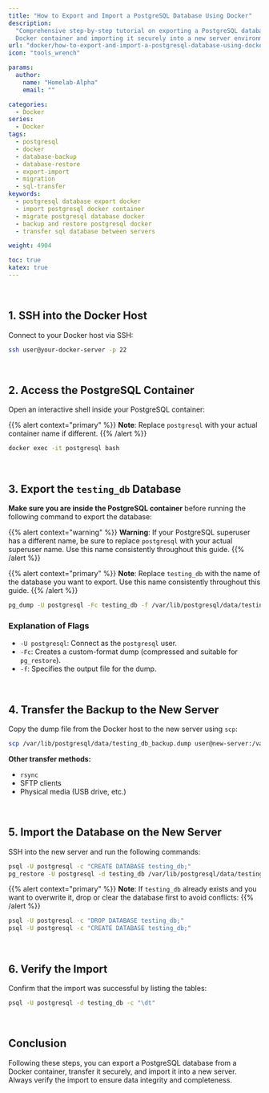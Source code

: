 ```yaml
---
title: "How to Export and Import a PostgreSQL Database Using Docker"
description:
  "Comprehensive step-by-step tutorial on exporting a PostgreSQL database from a
  Docker container and importing it securely into a new server environment."
url: "docker/how-to-export-and-import-a-postgresql-database-using-docker"
icon: "tools_wrench"

params:
  author:
    name: "Homelab-Alpha"
    email: ""

categories:
  - Docker
series:
  - Docker
tags:
  - postgresql
  - docker
  - database-backup
  - database-restore
  - export-import
  - migration
  - sql-transfer
keywords:
  - postgresql database export docker
  - import postgresql docker container
  - migrate postgresql database docker
  - backup and restore postgresql docker
  - transfer sql database between servers

weight: 4904

toc: true
katex: true
---
```


<br />

## 1. SSH into the Docker Host

Connect to your Docker host via SSH:

```bash
ssh user@your-docker-server -p 22
```

<br />

## 2. Access the PostgreSQL Container

Open an interactive shell inside your PostgreSQL container:

{{% alert context="primary" %}}
**Note**: Replace `postgresql` with your actual container name if different.
{{% /alert %}}

```bash
docker exec -it postgresql bash
```

<br />

## 3. Export the `testing_db` Database

**Make sure you are inside the PostgreSQL container** before running the following
command to export the database:

{{% alert context="warning" %}}
**Warning**: If your PostgreSQL superuser has a different name, be sure to replace
`postgresql` with your actual superuser name. Use this name consistently
throughout this guide.
{{% /alert %}}


{{% alert context="primary" %}}
**Note**: Replace `testing_db` with the name of the database you want to export.
Use this name consistently throughout this guide.
{{% /alert %}}

```bash
pg_dump -U postgresql -Fc testing_db -f /var/lib/postgresql/data/testing_db_backup.dump
```

### Explanation of Flags

- `-U postgresql`: Connect as the `postgresql` user.
- `-Fc`: Creates a custom-format dump (compressed and suitable for `pg_restore`).
- `-f`: Specifies the output file for the dump.

<br />

## 4. Transfer the Backup to the New Server

Copy the dump file from the Docker host to the new server using `scp`:

```bash
scp /var/lib/postgresql/data/testing_db_backup.dump user@new-server:/var/lib/postgresql/data/
```

**Other transfer methods:**

- `rsync`
- SFTP clients
- Physical media (USB drive, etc.)

<br />

## 5. Import the Database on the New Server

SSH into the new server and run the following commands:

```bash
psql -U postgresql -c "CREATE DATABASE testing_db;"
pg_restore -U postgresql -d testing_db /var/lib/postgresql/data/testing_db_backup.dump
```

{{% alert context="primary" %}}
**Note**: If `testing_db` already exists and you want to overwrite it, drop or
clear the database first to avoid conflicts:
{{% /alert %}}

```bash
psql -U postgresql -c "DROP DATABASE testing_db;"
psql -U postgresql -c "CREATE DATABASE testing_db;"
```

<br />

## 6. Verify the Import

Confirm that the import was successful by listing the tables:

```bash
psql -U postgresql -d testing_db -c "\dt"
```

<br />

## Conclusion

Following these steps, you can export a PostgreSQL database from a Docker
container, transfer it securely, and import it into a new server. Always verify
the import to ensure data integrity and completeness.
